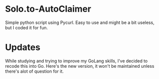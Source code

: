 # Solo.to-AutoClaimer


Simple python script using Pycurl. Easy to use and might be a bit useless, but I coded it for fun. 


# Updates

While studying and trying to improve my GoLang skills, I've decided to recode this into Go.
Here's the new version, it won't be maintained unless there's alot of question for it.
